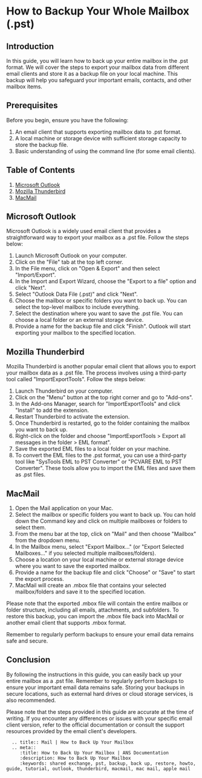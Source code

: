 # How to Backup Your Whole Mailbox (.pst)

## Introduction

In this guide, you will learn how to back up your entire mailbox in the .pst format. We will cover the steps to export your mailbox data from different email clients and store it as a backup file on your local machine. This backup will help you safeguard your important emails, contacts, and other mailbox items.

## Prerequisites

Before you begin, ensure you have the following:

1. An email client that supports exporting mailbox data to .pst format.
2. A local machine or storage device with sufficient storage capacity to store the backup file.
3. Basic understanding of using the command line (for some email clients).

## Table of Contents

1. [Microsoft Outlook](#microsoft-outlook)
2. [Mozilla Thunderbird](#mozilla-thunderbird)
3. [MacMail](#macmail)

## Microsoft Outlook

Microsoft Outlook is a widely used email client that provides a straightforward way to export your mailbox as a .pst file. Follow the steps below:

1. Launch Microsoft Outlook on your computer.
2. Click on the "File" tab at the top left corner.
3. In the File menu, click on "Open & Export" and then select "Import/Export".
4. In the Import and Export Wizard, choose the "Export to a file" option and click "Next".
5. Select "Outlook Data File (.pst)" and click "Next".
6. Choose the mailbox or specific folders you want to back up. You can select the top-level mailbox to include everything.
7. Select the destination where you want to save the .pst file. You can choose a local folder or an external storage device.
8. Provide a name for the backup file and click "Finish". Outlook will start exporting your mailbox to the specified location.

## Mozilla Thunderbird

Mozilla Thunderbird is another popular email client that allows you to export your mailbox data as a .pst file. The process involves using a third-party tool called "ImportExportTools". Follow the steps below:

1. Launch Thunderbird on your computer.
2. Click on the "Menu" button at the top right corner and go to "Add-ons".
3. In the Add-ons Manager, search for "ImportExportTools" and click "Install" to add the extension.
4. Restart Thunderbird to activate the extension.
5. Once Thunderbird is restarted, go to the folder containing the mailbox you want to back up.
6. Right-click on the folder and choose "ImportExportTools > Export all messages in the folder > EML format".
7. Save the exported EML files to a local folder on your machine.
8. To convert the EML files to the .pst format, you can use a third-party tool like "SysTools EML to PST Converter" or "PCVARE EML to PST Converter". These tools allow you to import the EML files and save them as .pst files.

## MacMail

1. Open the Mail application on your Mac.
2. Select the mailbox or specific folders you want to back up. You can hold down the Command key and click on multiple mailboxes or folders to select them.
3. From the menu bar at the top, click on "Mail" and then choose "Mailbox" from the dropdown menu.
4. In the Mailbox menu, select "Export Mailbox..." (or "Export Selected Mailboxes..." if you selected multiple mailboxes/folders).
5. Choose a location on your local machine or external storage device where you want to save the exported mailbox.
6. Provide a name for the backup file and click "Choose" or "Save" to start the export process.
7. MacMail will create an .mbox file that contains your selected mailbox/folders and save it to the specified location.

Please note that the exported .mbox file will contain the entire mailbox or folder structure, including all emails, attachments, and subfolders. To restore this backup, you can import the .mbox file back into MacMail or another email client that supports .mbox format.

Remember to regularly perform backups to ensure your email data remains safe and secure.

## Conclusion

By following the instructions in this guide, you can easily back up your entire mailbox as a .pst file. Remember to regularly perform backups to ensure your important email data remains safe. Storing your backups in secure locations, such as external hard drives or cloud storage services, is also recommended.

Please note that the steps provided in this guide are accurate at the time of writing. If you encounter any differences or issues with your specific email client version, refer to the official documentation or consult the support resources provided by the email client's developers.

```eval_rst
  .. title:: Mail | How to Back Up Your Mailbox
  .. meta::
     :title: How to Back Up Your Mailbox | ANS Documentation
     :description: How to Back Up Your Mailbox
     :keywords: shared exchange, pst, backup, back up, restore, howto, guide, tutorial, outlook, thunderbird, macmail, mac mail, apple mail
```
